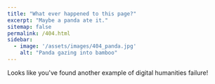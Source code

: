 ```yaml
---
title: "What ever happened to this page?"
excerpt: "Maybe a panda ate it."
sitemap: false
permalink: /404.html
sidebar:
  - image: '/assets/images/404_panda.jpg'
    alt: "Panda gazing into bamboo"
---
```


Looks like you've found another example of digital humanities failure!